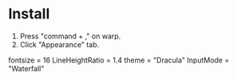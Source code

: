 # Install
1. Press "command + ," on warp.
2. Click "Appearance" tab.

fontsize = 16
LineHeightRatio = 1.4
theme = "Dracula"
InputMode = "Waterfall"
